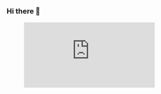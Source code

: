 ### Hi there 👋

<figure>
  <embed src="https://wakatime.com/share/@fe5a805c-17c2-41a6-a4c2-c9a3c2cef816/d5171f2b-a0e1-4d93-9dad-6555f3dac199.svg"></embed>
</figure>

<!--
**zaazxz/zaazxz** is a ✨ _special_ ✨ repository because its `README.md` (this file) appears on your GitHub profile.

Here are some ideas to get you started:

- 🔭 I’m currently working on ...
- 🌱 I’m currently learning ...
- 👯 I’m looking to collaborate on ...
- 🤔 I’m looking for help with ...
- 💬 Ask me about ...
- 📫 How to reach me: ...
- 😄 Pronouns: ...
- ⚡ Fun fact: ...
-->
